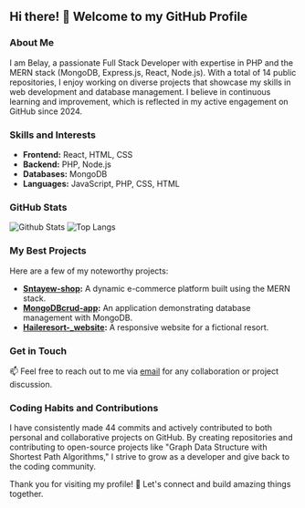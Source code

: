 ## Hi there! 👋 Welcome to my GitHub Profile

### About Me

I am Belay, a passionate Full Stack Developer with expertise in PHP and the MERN stack (MongoDB, Express.js, React, Node.js). With a total of 14 public repositories, I enjoy working on diverse projects that showcase my skills in web development and database management. I believe in continuous learning and improvement, which is reflected in my active engagement on GitHub since 2024.

### Skills and Interests

- **Frontend:** React, HTML, CSS
- **Backend:** PHP, Node.js
- **Databases:** MongoDB
- **Languages:** JavaScript, PHP, CSS, HTML

### GitHub Stats

![Github Stats](https://github-readme-stats.vercel.app/api?username=Belasoftengg)
![Top Langs](https://github-readme-stats.vercel.app/api/top-langs/?username=Belasoftengg)

### My Best Projects

Here are a few of my noteworthy projects:

- **[Sntayew-shop](https://github.com/Belasoftengg/Sntayew-shop):** A dynamic e-commerce platform built using the MERN stack.
- **[MongoDBcrud-app](https://github.com/Belasoftengg/MongoDBcrud-app):** An application demonstrating database management with MongoDB.
- **[Haileresort-_website](https://github.com/Belasoftengg/Haileresort-_website):** A responsive website for a fictional resort.

### Get in Touch

📫 Feel free to reach out to me via [email](mailto:belasofteng@mail.com) for any collaboration or project discussion.

### Coding Habits and Contributions

I have consistently made 44 commits and actively contributed to both personal and collaborative projects on GitHub. By creating repositories and contributing to open-source projects like "Graph Data Structure with Shortest Path Algorithms," I strive to grow as a developer and give back to the coding community.

Thank you for visiting my profile! 🚀 Let's connect and build amazing things together.
